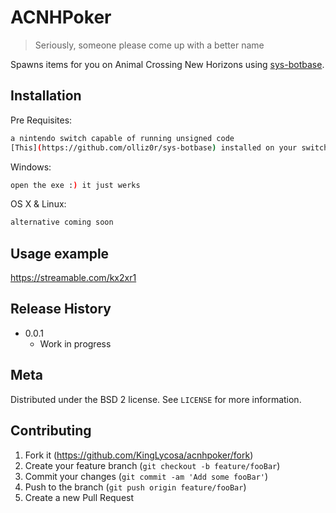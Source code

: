 # ACNHPoker
> Seriously, someone please come up with a better name

Spawns items for you on Animal Crossing New Horizons using [sys-botbase](https://github.com/olliz0r/sys-botbase).


## Installation

Pre Requisites:
```sh
a nintendo switch capable of running unsigned code
[This](https://github.com/olliz0r/sys-botbase) installed on your switch.
```

Windows:

```sh
open the exe :) it just werks
```

OS X & Linux:

```sh
alternative coming soon
```



## Usage example

https://streamable.com/kx2xr1


## Release History

* 0.0.1
    * Work in progress

## Meta

Distributed under the BSD 2 license. See ``LICENSE`` for more information.

## Contributing

1. Fork it (<https://github.com/KingLycosa/acnhpoker/fork>)
2. Create your feature branch (`git checkout -b feature/fooBar`)
3. Commit your changes (`git commit -am 'Add some fooBar'`)
4. Push to the branch (`git push origin feature/fooBar`)
5. Create a new Pull Request
